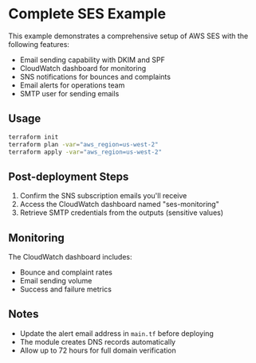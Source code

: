 # Complete SES Example

This example demonstrates a comprehensive setup of AWS SES with the following features:
- Email sending capability with DKIM and SPF
- CloudWatch dashboard for monitoring
- SNS notifications for bounces and complaints
- Email alerts for operations team
- SMTP user for sending emails

## Usage

```bash
terraform init
terraform plan -var="aws_region=us-west-2"
terraform apply -var="aws_region=us-west-2"
```

## Post-deployment Steps

1. Confirm the SNS subscription emails you'll receive
2. Access the CloudWatch dashboard named "ses-monitoring"
3. Retrieve SMTP credentials from the outputs (sensitive values)

## Monitoring

The CloudWatch dashboard includes:
- Bounce and complaint rates
- Email sending volume
- Success and failure metrics

## Notes

- Update the alert email address in `main.tf` before deploying
- The module creates DNS records automatically
- Allow up to 72 hours for full domain verification